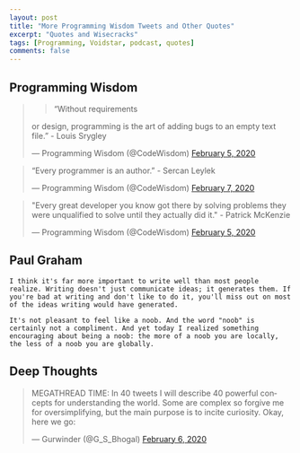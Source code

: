 ```yaml
---
layout: post
title: "More Programming Wisdom Tweets and Other Quotes"
excerpt: "Quotes and Wisecracks"
tags: [Programming, Voidstar, podcast, quotes]
comments: false
---
```


## Programming Wisdom

><blockquote class="twitter-tweet"><p lang="en" dir="ltr">“Without requirements
or design, programming is the art of adding bugs to an empty text file.” - Louis
Srygley</p>&mdash; Programming Wisdom (@CodeWisdom) <a
href="https://twitter.com/CodeWisdom/status/1225116924016840705?ref_src=twsrc%5Etfw">February
5, 2020</a></blockquote> 
> <script async src="https://platform.twitter.com/widgets.js" charset="utf-8"></script> 

<blockquote class="twitter-tweet"><p lang="en" dir="ltr">“Every programmer is an author.” - Sercan Leylek</p>&mdash; Programming Wisdom (@CodeWisdom) <a href="https://twitter.com/CodeWisdom/status/1225841727195537408?ref_src=twsrc%5Etfw">February 7, 2020</a></blockquote> <script async src="https://platform.twitter.com/widgets.js" charset="utf-8"></script> 

<blockquote class="twitter-tweet"><p lang="en" dir="ltr">&quot;Every great developer you know got there by solving problems they were unqualified to solve until they actually did it.&quot; - Patrick McKenzie</p>&mdash; Programming Wisdom (@CodeWisdom) <a href="https://twitter.com/CodeWisdom/status/1225050694375350274?ref_src=twsrc%5Etfw">February 5, 2020</a></blockquote> <script async src="https://platform.twitter.com/widgets.js" charset="utf-8"></script> 

## Paul Graham
```
I think it's far more important to write well than most people realize. Writing doesn't just communicate ideas; it generates them. If you're bad at writing and don't like to do it, you'll miss out on most of the ideas writing would have generated.
```

```
It's not pleasant to feel like a noob. And the word "noob" is certainly not a compliment. And yet today I realized something encouraging about being a noob: the more of a noob you are locally, the less of a noob you are globally.
```

## Deep Thoughts
<blockquote class="twitter-tweet"><p lang="en" dir="ltr">MEGATHREAD TIME: In 40 tweets I will describe 40 powerful concepts for understanding the world. Some are complex so forgive me for oversimplifying, but the main purpose is to incite curiosity. Okay, here we go:</p>&mdash; Gurwinder (@G_S_Bhogal) <a href="https://twitter.com/G_S_Bhogal/status/1225561131122597896?ref_src=twsrc%5Etfw">February 6, 2020</a></blockquote> <script async src="https://platform.twitter.com/widgets.js" charset="utf-8"></script>
